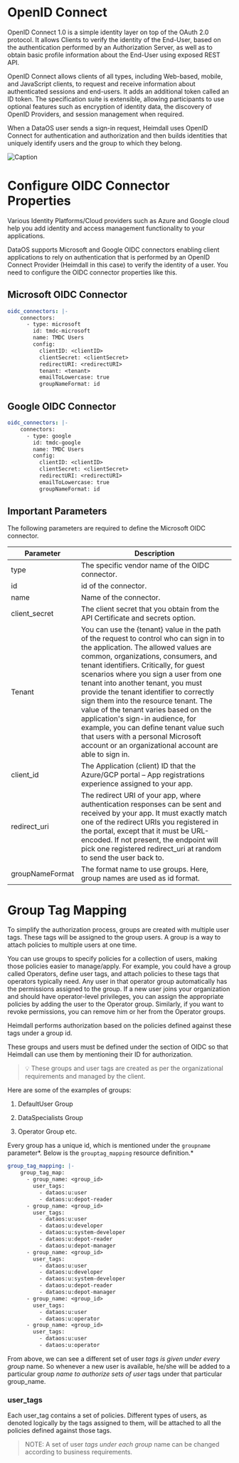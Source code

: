 # OpenID Connect

OpenID Connect 1.0 is a simple identity layer on top of the OAuth 2.0 protocol.  It allows Clients to verify the identity of the End-User, based on the authentication performed by an Authorization Server, as well as to obtain basic profile information about the End-User using exposed REST API.

OpenID Connect allows clients of all types, including Web-based, mobile, and JavaScript clients, to request and receive information about authenticated sessions and end-users. It adds an additional token called an ID token. The specification suite is extensible, allowing participants to use optional features such as encryption of identity data, the discovery of OpenID Providers, and session management when required.

When a DataOS user sends a sign-in request, Heimdall uses OpenID Connect for authentication and authorization and then builds identities that uniquely identify users and the group to which they belong.

<img src="OpenID%20Connect/MicrosoftTeams-image_(107).png"
        alt="Caption"
        style="display: block; margin: auto" />

# Configure OIDC Connector Properties

Various Identity Platforms/Cloud providers such as Azure and Google cloud help you add identity and access management functionality to your applications. 

DataOS supports Microsoft and Google OIDC connectors enabling client applications to rely on authentication that is performed by an OpenID Connect Provider (Heimdall in this case) to verify the identity of a user. You need to configure the OIDC connector properties like this.

## Microsoft OIDC Connector

```yaml
oidc_connectors: |-
    connectors:
      - type: microsoft
        id: tmdc-microsoft
        name: TMDC Users
        config:
          clientID: <clientID>
          clientSecret: <clientSecret>
          redirectURI: <redirectURI>
          tenant: <tenant>
          emailToLowercase: true
          groupNameFormat: id
```

## Google OIDC Connector

```yaml
oidc_connectors: |-
    connectors:
      - type: google
        id: tmdc-google
        name: TMDC Users
        config:
          clientID: <clientID>
          clientSecret: <clientSecret>
          redirectURI: <redirectURI>
          emailToLowercase: true
          groupNameFormat: id
```

## Important Parameters

The following parameters are required to define the Microsoft OIDC connector.

| Parameter | Description |
| --- | --- |
| type | The specific vendor name of the OIDC connector. |
| id | id of the connector. |
| name | Name of the connector. |
| client_secret | The client secret that you obtain from the API Certificate and secrets option. |
| Tenant | You can use the {tenant} value in the path of the request to control who can sign in to the application. The allowed values are common, organizations, consumers, and tenant identifiers. Critically, for guest scenarios where you sign a user from one tenant into another tenant, you must provide the tenant identifier to correctly sign them into the resource tenant. The value of the tenant varies based on the application's sign-in audience, for example, you can define tenant value such that users with a personal Microsoft account or an organizational account are able to sign in. |
| client_id | The Application (client) ID that the Azure/GCP portal – App registrations experience assigned to your app. |
| redirect_uri | The redirect URI of your app, where authentication responses can be sent and received by your app. It must exactly match one of the redirect URIs you registered in the portal, except that it must be URL-encoded. If not present, the endpoint will pick one registered redirect_uri at random to send the user back to. |
| groupNameFormat | The format name to use groups. Here, group names are used as id format. |

# Group Tag Mapping

To simplify the authorization process, groups are created with multiple user tags. These tags will be assigned to the group users. A  group is a way to attach policies to multiple users at one time. 

You can use groups to specify policies for a collection of users, making those policies easier to manage/apply. For example, you could have a group called Operators, define user tags, and attach policies to these tags that operators typically need. Any user in that operator group automatically has the permissions assigned to the group. If a new user joins your organization and should have operator-level privileges, you can assign the appropriate policies by adding the user to the Operator group. Similarly, if you want to revoke permissions, you can remove him or her from the Operator groups.

Heimdall performs authorization based on the policies defined against these tags under a group id.

These groups and users must be defined under the section of OIDC so that Heimdall can use them by mentioning their ID for authorization. 


> 💡 These groups and user tags are created as per the organizational requirements and managed by the client.


Here are some of the examples of groups:

1. DefaultUser Group 

2. DataSpecialists Group 

3. Operator Group etc.

Every group has a unique id, which is mentioned under the `groupname` parameter*. Below is the `grouptag_mapping` resource definition.*

```yaml
group_tag_mapping: |-
    group_tag_map:
      - group_name: <group_id>
        user_tags:
          - dataos:u:user
          - dataos:u:depot-reader
      - group_name: <group_id>
        user_tags:
          - dataos:u:user
          - dataos:u:developer
          - dataos:u:system-developer
          - dataos:u:depot-reader
          - dataos:u:depot-manager
      - group_name: <group_id>
        user_tags:
          - dataos:u:user
          - dataos:u:developer
          - dataos:u:system-developer
          - dataos:u:depot-reader
          - dataos:u:depot-manager
      - group_name: <group_id>
        user_tags:
          - dataos:u:user
          - dataos:u:operator
      - group_name: <group_id>
        user_tags:
          - dataos:u:user
          - dataos:u:operator
```

From above, we can see a different set of user *tags is given under every group* name. So whenever a new user is available, he/she will be added to a particular group *name to authorize sets of user* tags under that particular group_name.

### user_tags

Each user_tag contains a set of policies. Different types of users, as denoted logically by the tags assigned to them, will be attached to all the policies defined against those tags.

> NOTE: A set of user *tags under each group* name can be changed according to business requirements.
>
